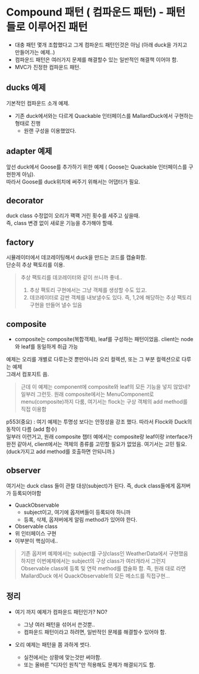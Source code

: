 # Compound 패턴 ( 컴파운드 패턴) - 패턴들로 이루어진 패턴

- 대충 패턴 몇개 조합했다고 그게 컴파운드 패턴인것은 아님 (아래 duck을 가지고 만들어가는 예제..)
- 컴파운드 패턴은 여러가지 문제를 해결할수 있는 일반적인 해결책 이어야 함.
- MVC가 진정한 컴파운드 패턴.

## ducks 예제

기본적인 컴파운드 소개 예제.

- 기존 duck에서와는 다르게 Quackable 인터페이스를 MallardDuck에서 구현하는 형태로 진행
    - 원랜 구성을 이용했었다. 
  
## adapter 예제

앞선 duck에서 Goose를 추가하기 위한 예제 ( Goose는 Quackable 인터페이스를 구현한게 아님).  
따라서 Goose를 duck위치에 써주기 위해서는 어댑터가 필요.

## decorator

duck class 수정없이 오리가 꽥꽥 거린 횟수를 세주고 싶을때.  
즉, class 변경 없이 새로운 기능을 추가해야 할때.

## factory

시뮬레이터에서 데코레이팅해서 duck을 만드는 코드를 캡슐화함.  
단순히 추상 팩토리를 이용.

> 추상 팩토리를 데코레이터와 같이 쓰니까 좋네..
> 1. 추상 팩토리 구현에서는 그냥 객체를 생성할 수도 있고.
> 2. 데코레이터로 감싼 객체를 내보낼수도 있다. 
> 즉, 1,2에 해당하는 추상 팩토리 구현을 만들어 낼수 있음 

## composite 

- composite는 composite(복합객체), leaf를 구성하는 패턴이었음. client는 node와 leaf를 동일하게 취급 가능 

예제는 오리를 개별로 다루는것 뿐만아니라 오리 컬렉션, 또는 그 부분 컬렉션으로 다루는 예제  
그래서 컴포지트 씀.

> 근데 이 예제는 component에 composite와 leaf의 모든 기능을 넣지 않았네? 일부러 그런듯.
> 원래 composite에서는 MenuComponent로 menu(composite)까지 다룸, 여기서는 flock는 구상 객체의 add method를 직접 이용함
  
p553(중요) : 여기 예제는 투명성 보다는 안정성을 강조 했다. 따라서 Flock와 Duck의 동작이 다름 (add 함수)  
일부러 이런거고, 원래 composite 챕터 예에서는 composite랑 leaf이랑 interface가 완전 같아서, client에서는 객체의 종류를 고민할 필요가 없었음. 
여기서는 고민 필요.(duck가지고 add method를 호출하면 안되니까.)
  
## observer

여기서는 duck class 들이 관찰 대상(subject)가 된다. 즉, duck class들에게 옵저버가 등록되어야함

- QuackObservable 
  - subject이고, 여기에 옵저버들이 등록되야 하니까
  - 등록, 삭제, 옵저버에게 알림 method가 있어야 한다.
-  Observable class
  - 위 인터페이스 구현
  - 이부분이 핵심이네.. 

> 기존 옵저버 예제에서는 subject를 구상class인 WeatherData에서 구현했음
> 하지만 이번예제에서는 subject의 구상 class가 여러개라서 그런지 Observable class에 등록 및 연락 method를 캡슐화 함.
> 즉, 원래 대로 라면 MallardDuck 에서  QuackObservable의 모든 메소드를 직접구현...
  
## 정리

- 여기 까지 예제가 컴파운드 패턴인가? NO?
  - 그냥 여러 패턴을 섞어서 쓴것뿐..
  - 컴파운드 패턴이라고 하려면, 일반적인 문제를 해결할수 있어야 함.
  
- 오리 예제는 패턴을 쫌 과하게 썻다.
  - 실전에서는 상황에 맞는것만 써야함.
  - 또는 올바른 "디자인 원칙"만 적용해도 문제가 해결되기도 함.

